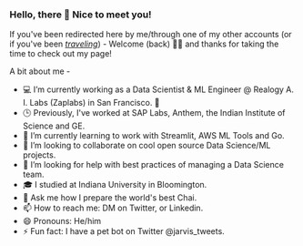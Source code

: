 ### Hello, there 👋  Nice to meet you!



If you've been redirected here by me/through one of my other accounts (or if you've been [*traveling*](https://media2.giphy.com/media/xUOxfbQ47hDoRLeZji/giphy.gif?cid=ecf05e47cd113eee23885ce8376f7f6337c9a727fbf43614&rid=giphy.gif)) -  Welcome (back) 🙋🏻  and thanks for taking the time to check out my page!

A bit about me -

- 💻 I’m currently working as a Data Scientist & ML Engineer @ Realogy A. I. Labs (Zaplabs) in San Francisco. 🌁
- 🕒 Previously, I've worked at SAP Labs, Anthem, the Indian Institute of Science and GE.
- 🌱 I’m currently learning to work with Streamlit, AWS ML Tools and Go.
- 👯 I’m looking to collaborate on cool open source Data Science/ML projects.
- 🤔 I’m looking for help with best practices of managing a Data Science team.
- 🎓 I studied at Indiana University in Bloomington. 
- 💬 Ask me how I prepare the world's best Chai.
- 📫 How to reach me: DM on Twitter, or Linkedin.
- 😄 Pronouns: He/him
- ⚡ Fun fact: I have a pet bot on Twitter @jarvis_tweets.

